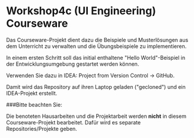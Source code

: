 # Workshop4c (UI Engineering) Courseware

Das Courseware-Projekt dient dazu die Beispiele und Musterlösungen aus dem Unterricht zu verwalten und die Übungsbeispiele zu implementieren.

In einem ersten Schritt soll das initial enthaltene "Hello World"-Beispiel in der Entwicklungsumgebung gestartet werden können.

Verwenden Sie dazu in IDEA:  Project from Version Control -> GitHub.

Damit wird das Repository auf ihren Laptop geladen ("gecloned") und ein IDEA-Projekt erstellt. 

###Bitte beachten Sie:

Die benoteten Hausarbeiten und die Projektarbeit werden **nicht** in diesem Courseware-Projekt bearbeitet. Dafür wird es separate Repositories/Projekte geben.

